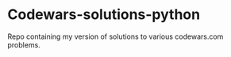 # Codewars-solutions-python

Repo containing my version of solutions to various codewars.com problems.
